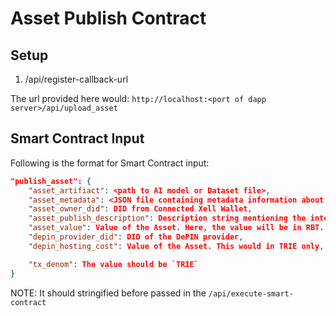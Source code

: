 # Asset Publish Contract

## Setup

1. /api/register-callback-url

The url provided here would: `http://localhost:<port of dapp server>/api/upload_asset`

## Smart Contract Input

Following is the format for Smart Contract input:

```json
"publish_asset": {
    "asset_artifiact": <path to AI model or Dataset file>,
    "asset_metadata": <JSON file containing metadata information about AI model or Dataset>,
    "asset_owner_did": DID from Connected Xell Wallet,
    "asset_publish_description": Description string mentioning the intent of the action. In this case, we can write `AI Model/Dataset published and owned by <owner_did>`,
    "asset_value": Value of the Asset. Here, the value will be in RBT. From the frontend, the value expected from User will be in TRIE, which is then supposed to converted to equivalent value in RBT,
    "depin_provider_did": DID of the DePIN provider,
    "depin_hosting_cost": Value of the Asset. This would in TRIE only, // Hosting fees 

    "tx_denom": The value should be `TRIE`
}
```

NOTE: It should stringified before passed in the `/api/execute-smart-contract`